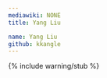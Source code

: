```yaml
---
mediawiki: NONE
title: Yang Liu

name: Yang Liu
github: kkangle
---
```


{% include warning/stub %}
